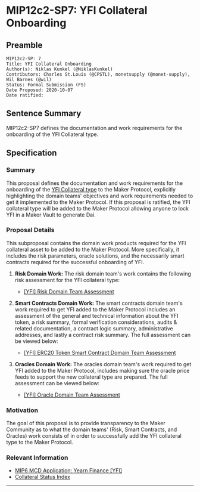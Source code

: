 # MIP12c2-SP7: YFI Collateral Onboarding

## Preamble

```
MIP12c2-SP: 7
Title: YFI Collateral Onboarding
Author(s): Niklas Kunkel (@NiklasKunkel)
Contributors: Charles St.Louis (@CPSTL), monetsupply (@monet-supply), Wil Barnes (@wil)
Status: Formal Submission (FS)
Date Proposed: 2020-10-07
Date ratified:
```

## Sentence Summary
MIP12c2-SP7 defines the documentation and work requirements for the onboarding of the YFI Collateral type.

## Specification

### Summary

This proposal defines the documentation and work requirements for the onboarding of the [YFI Collateral type](https://etherscan.io/token/0x0bc529c00C6401aEF6D220BE8C6Ea1667F6Ad93e) to the Maker Protocol, explicitly highlighting the domain teams' objectives and work requirements needed to get it implemented to the Maker Protocol. If this proposal is ratified, the YFI collateral type will be added to the Maker Protocol allowing anyone to lock YFI in a Maker Vault to generate Dai.


### Proposal Details

This subproposal contains the domain work products required for the YFI collateral asset to be added to the Maker Protocol. More specifically, it includes the risk parameters, oracle solutions, and the necessarily smart contracts required for the successful onboarding of YFI.

1. **Risk Domain Work:** The risk domain team's work contains the following risk assessment for the YFI collateral type:
    - [[YFI] Risk Domain Team Assessment](https://forum.makerdao.com/t/yfi-collateral-onboarding-risk-evaluation/4575)

2. **Smart Contracts Domain Work:** The smart contracts domain team's work required to get YFI added to the Maker Protocol includes an assessment of the general and technical information about the YFI token, a risk summary, formal verification considerations, audits & related documentation, a contract logic summary, administrative addresses, and lastly a contract risk summary. The full assessment can be viewed below:

    - [[YFI] ERC20 Token Smart Contract Domain Team Assessment](https://forum.makerdao.com/t/yfi-erc20-token-smart-contract-technical-assessment/4626)

3. **Oracles Domain Work:** The oracles domain team's work required to get YFI added to the Maker Protocol, includes making sure the oracle price feeds to support the new collateral type are prepared. The full assessment can be viewed below:

    - [[YFI] Oracle Domain Team Assessment](https://forum.makerdao.com/t/mip10c3-sp10-proposal-yfiusd-oracle-collateral-onboarding-oracle-assessment/4220)

### Motivation

The goal of this proposal is to provide transparency to the Maker Community as to what the domain teams' (Risk, Smart Contracts, and Oracles) work consists of in order to successfully add the YFI collateral type to the Maker Protocol.

### Relevant Information

- [MIP6 MCD Application: Yearn Finance [YFI]](https://forum.makerdao.com/t/yfi-mip6-collateral-onboarding-yearn/3815)
- [Collateral Status Index](https://forum.makerdao.com/t/collateral-status-index/2231)


---